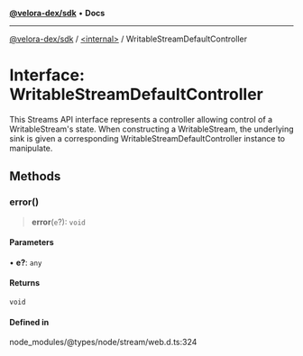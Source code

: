 [**@velora-dex/sdk**](../../README.md) • **Docs**

***

[@velora-dex/sdk](../../globals.md) / [\<internal\>](../README.md) / WritableStreamDefaultController

# Interface: WritableStreamDefaultController

This Streams API interface represents a controller allowing control of a
WritableStream's state. When constructing a WritableStream, the
underlying sink is given a corresponding WritableStreamDefaultController
instance to manipulate.

## Methods

### error()

> **error**(`e`?): `void`

#### Parameters

• **e?**: `any`

#### Returns

`void`

#### Defined in

node\_modules/@types/node/stream/web.d.ts:324
